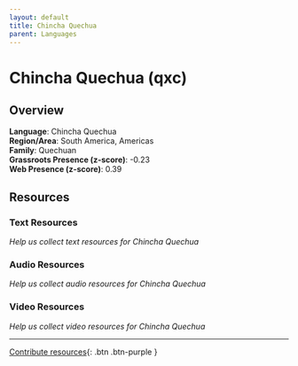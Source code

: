 ```yaml
---
layout: default
title: Chincha Quechua
parent: Languages
---
```


# Chincha Quechua (qxc)

## Overview

**Language**: Chincha Quechua  
**Region/Area**: South America, Americas  
**Family**: Quechuan  
**Grassroots Presence (z-score)**: -0.23  
**Web Presence (z-score)**: 0.39  

## Resources

### Text Resources
*Help us collect text resources for Chincha Quechua*

### Audio Resources
*Help us collect audio resources for Chincha Quechua*

### Video Resources
*Help us collect video resources for Chincha Quechua*

---

[Contribute resources](https://forms.office.com/e/1SfLJx3u1r){: .btn .btn-purple }
